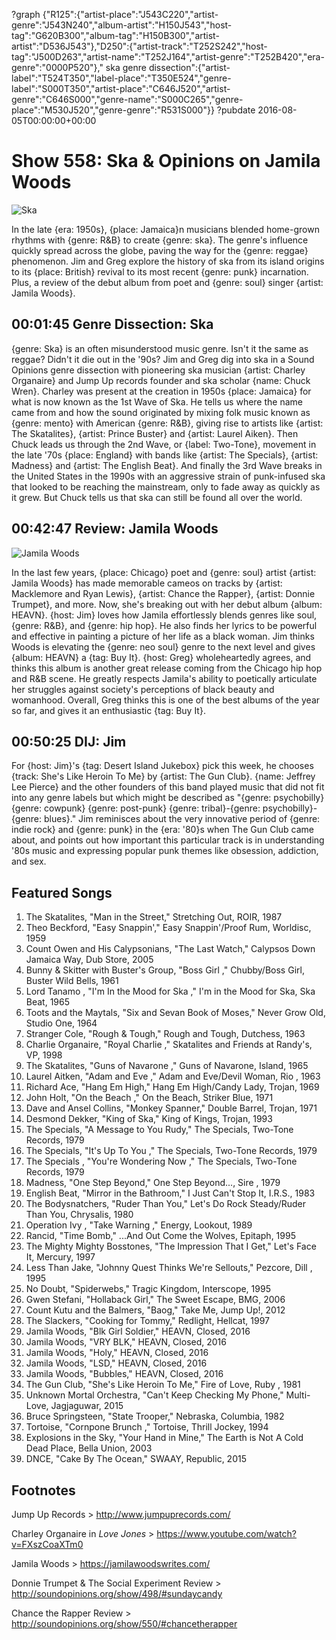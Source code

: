 ?graph {"R125":{"artist-place":"J543C220","artist-genre":"J543N240","album-artist":"H150J543","host-tag":"G620B300","album-tag":"H150B300","artist-artist":"D536J543"},"D250":{"artist-track":"T252S242","host-tag":"J500D263","artist-name":"T252J164","artist-genre":"T252B420","era-genre":"0000P520"}," ska genre dissection":{"artist-label":"T524T350","label-place":"T350E524","genre-label":"S000T350","artist-place":"C646J520","artist-genre":"C646S000","genre-name":"S000C265","genre-place":"M530J520","genre-genre":"R531S000"}}
?pubdate 2016-08-05T00:00:00+00:00

# Show 558: Ska & Opinions on Jamila Woods

![Ska](https://sound-images.s3.amazonaws.com/images/2016/ska_web.jpg)

In the late {era: 1950s}, {place: Jamaica}n musicians blended home-grown rhythms with {genre: R&B} to create {genre: ska}. The genre's influence quickly spread across the globe, paving the way for the {genre: reggae} phenomenon. Jim and Greg explore the history of ska from its island origins to its {place: British} revival to its most recent {genre: punk} incarnation. Plus, a review of the debut album from poet and {genre: soul} singer {artist: Jamila Woods}.


## 00:01:45 Genre Dissection: Ska
 {genre:  Ska} is an often misunderstood music genre. Isn't it the same as reggae? Didn't it die out in the '90s? Jim and Greg dig into ska in a Sound Opinions genre dissection with pioneering ska musician {artist: Charley Organaire} and Jump Up records founder and ska scholar {name: Chuck Wren}. Charley was present at the creation in 1950s {place: Jamaica} for what is now known as the 1st Wave of Ska. He tells us where the name came from and how the sound originated by mixing folk music known as {genre: mento} with American {genre: R&B}, giving rise to artists like {artist: The Skatalites}, {artist: Prince Buster} and {artist: Laurel Aiken}. Then Chuck leads us through the 2nd Wave, or {label: Two-Tone}, movement in the late '70s {place: England} with bands like {artist: The Specials}, {artist: Madness} and {artist: The English Beat}. And finally the 3rd Wave breaks in the United States in the 1990s with an aggressive strain of punk-infused ska that looked to be reaching the mainstream, only to fade away as quickly as it grew. But Chuck tells us that ska can still be found all over the world. 

## 00:42:47 Review: Jamila Woods
![Jamila Woods](https://sound-images.s3.amazonaws.com/images/2016/heavn.jpg)

In the last few years, {place: Chicago} poet and {genre: soul} artist {artist: Jamila Woods} has made memorable cameos on tracks by {artist: Macklemore and Ryan Lewis}, {artist: Chance the Rapper}, {artist: Donnie Trumpet}, and more. Now, she's breaking out with her debut album {album: HEAVN}. {host: Jim} loves how Jamila effortlessly blends genres like soul, {genre: R&B}, and {genre: hip hop}. He also finds her lyrics to be powerful and effective in painting a picture of her life as a black woman. Jim thinks Woods is elevating the {genre: neo soul} genre to the next level and gives {album: HEAVN} a {tag: Buy It}. {host: Greg} wholeheartedly agrees, and thinks this album is another great release coming from the Chicago hip hop and R&B scene. He greatly respects Jamila's ability to poetically articulate her struggles against society's perceptions of black beauty and womanhood. Overall, Greg thinks this is one of the best albums of the year so far, and gives it an enthusiastic {tag: Buy It}.


## 00:50:25 DIJ: Jim
   For {host: Jim}'s {tag: Desert Island Jukebox} pick this week, he chooses {track: She's Like Heroin To Me} by {artist: The Gun Club}. {name: Jeffrey Lee Pierce} and the other founders of this band played music that did not fit into any genre labels but which might be described as "{genre: psychobilly} {genre: cowpunk} {genre: post-punk} {genre: tribal}-{genre: psychobilly}-{genre: blues}." Jim reminisces about the very innovative period of {genre: indie rock} and {genre: punk} in the {era: '80}s when The Gun Club came about, and points out how important this particular track is in understanding '80s music and expressing popular punk themes like obsession, addiction, and sex. 

## Featured Songs
1. The Skatalites, "Man in the Street," Stretching Out, ROIR, 1987
1. Theo Beckford, "Easy Snappin'," Easy Snappin'/Proof Rum, Worldisc, 1959
1. Count Owen and His Calypsonians, "The Last Watch," Calypsos Down Jamaica Way, Dub Store, 2005
1. Bunny & Skitter with Buster's Group, "Boss Girl ," Chubby/Boss Girl, Buster Wild Bells, 1961
1. Lord Tanamo , "I'm In the Mood for Ska ," I'm in the Mood for Ska, Ska Beat, 1965
1. Toots and the Maytals, "Six and Sevan Book of Moses," Never Grow Old, Studio One, 1964
1. Stranger Cole, "Rough & Tough," Rough and Tough, Dutchess, 1963
1. Charlie Organaire, "Royal Charlie ," Skatalites and Friends at Randy's, VP, 1998
1. The Skatalites, "Guns of Navarone ," Guns of Navarone, Island, 1965
1. Laurel Aitken, "Adam and Eve ," Adam and Eve/Devil Woman, Rio , 1963
1. Richard Ace, "Hang Em High," Hang Em High/Candy Lady, Trojan, 1969
1. John Holt, "On the Beach ," On the Beach, Striker Blue, 1971
1. Dave and Ansel Collins, "Monkey Spanner," Double Barrel, Trojan, 1971
1. Desmond Dekker, "King of Ska," King of Kings, Trojan, 1993
1. The Specials, "A Message to You Rudy," The Specials, Two-Tone Records, 1979
1. The Specials, "It's Up To You ," The Specials, Two-Tone Records, 1979
1. The Specials , "You're Wondering Now ," The Specials, Two-Tone Records, 1979
1. Madness, "One Step Beyond," One Step Beyond..., Sire , 1979
1. English Beat, "Mirror in the Bathroom," I Just Can't Stop It, I.R.S., 1983
1. The Bodysnatchers, "Ruder Than You," Let's Do Rock Steady/Ruder Than You, Chrysalis, 1980
1. Operation Ivy , "Take Warning ," Energy, Lookout, 1989
1. Rancid, "Time Bomb," ...And Out Come the Wolves, Epitaph, 1995
1. The Mighty Mighty Bosstones, "The Impression That I Get," Let's Face It, Mercury, 1997
1. Less Than Jake, "Johnny Quest Thinks We're Sellouts," Pezcore, Dill , 1995
1. No Doubt, "Spiderwebs," Tragic Kingdom, Interscope, 1995
1. Gwen Stefani, "Hollaback Girl," The Sweet Escape, BMG, 2006
1. Count Kutu and the Balmers, "Baog," Take Me, Jump Up!, 2012
1. The Slackers, "Cooking for Tommy," Redlight, Hellcat, 1997
1. Jamila Woods, "Blk Girl Soldier," HEAVN, Closed, 2016
1. Jamila Woods, "VRY BLK," HEAVN, Closed, 2016
1. Jamila Woods, "Holy," HEAVN, Closed, 2016
1. Jamila Woods, "LSD," HEAVN, Closed, 2016
1. Jamila Woods, "Bubbles," HEAVN, Closed, 2016
1. The Gun Club, "She's Like Heroin To Me," Fire of Love, Ruby , 1981
1. Unknown Mortal Orchestra, "Can't Keep Checking My Phone," Multi-Love, Jagjaguwar, 2015
1. Bruce Springsteen, "State Trooper," Nebraska, Columbia, 1982
1. Tortoise, "Cornpone Brunch ," Tortoise, Thrill Jockey, 1994
1. Explosions in the Sky, "Your Hand in Mine," The Earth is Not A Cold Dead Place, Bella Union, 2003
1. DNCE, "Cake By The Ocean," SWAAY, Republic, 2015


## Footnotes

Jump Up Records > http://www.jumpuprecords.com/

Charley Organaire in *Love Jones* > https://www.youtube.com/watch?v=FXszCoaXTm0

Jamila Woods > https://jamilawoodswrites.com/

Donnie Trumpet & The Social Experiment Review > http://soundopinions.org/show/498/#sundaycandy

Chance the Rapper Review > http://soundopinions.org/show/550/#chancetherapper